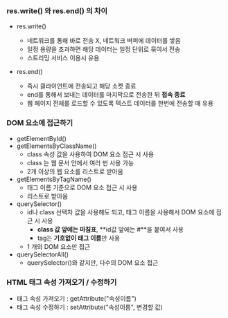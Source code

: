 ### res.write() 와 res.end() 의 차이

- res.write()
  - 네트워크를 통해 바로 전송 X, 네트워크 버퍼에 데이터를 쌓음
  - 일정 용량을 초과하면 해당 데이터는 일정 단위로 묶여서 전송
  - 스트리밍 서비스 이용시 유용

- res.end()
  - 즉시 클라이언트에 전송되고 해당 소켓 종료
  - end를 통해서 보내는 데이터를 마지막으로 전송한 뒤 **접속 종료**
  - 웹 페이지 전체를 로드할 수 있도록 텍스트 데이터를 한번에 전송할 때 유용

### DOM 요소에 접근하기

- getElementById()
- getElementsByClassName()
  - class 속성 값을 사용하여 DOM 요소 접근 시 사용
  - class 는 웹 문서 안에서 여러 번 사용 가능
  - 2개 이상의 웹 요소를 리스트로 받아옴
- getElementsByTagName()
  - 태그 이름 기준으로 DOM 요소 접근 시 사용
  - 리스트로 받아옴
- querySelector()
  - id나 class 선택자 값을 사용해도 되고, 태그 이름을 사용해서 DOM 요소에 접근 시 사용
    - **class 값 앞에는 마침표**, **id값 앞에는 #**을 붙여서 사용
    - tag는 **기호없이 태그 이름**만 사용
  - 1 개의 DOM 요소만 접근
- querySelectorAll()
  - querySelector()와 같지만, 다수의 DOM 요소 접근

### HTML 태그 속성 가져오기 / 수정하기

- 태그 속성 가져오기 : getAttribute("속성이름")
- 태그 속성 수정하기 : setAttribute("속성이름", 변경할 값)